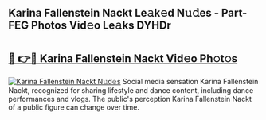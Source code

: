 ## Karina Fallenstein Nackt Le𝚊k𝚎d N𝚞𝚍es - Part-FEG Photos Vid𝚎o Le𝚊ks DYHDr

# <h2><a href="http://fb8aza.evod.top/?m=Karina+Fallenstein+Nackt">🔗 👉🔴 Karina Fallenstein Nackt Vid𝚎o Ph𝚘t𝚘s</a></h2>

[![Karina Fallenstein Nackt N𝚞d𝚎s](https://i.imgur.com/8V9OHl7.gif)](http://fb8aza.evod.top/?m=Karina+Fallenstein+Nackt)
Social media sensation Karina Fallenstein Nackt, recognized for sharing lifestyle and dance content, including dance performances and vlogs. The public's perception Karina Fallenstein Nackt of a public figure can change over time. 
